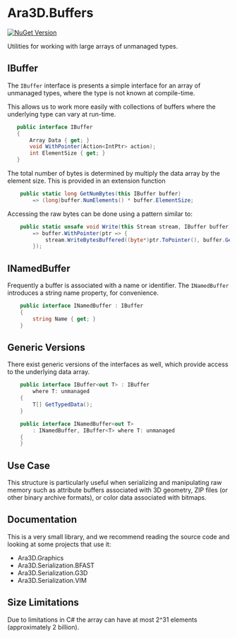 ﻿# Ara3D.Buffers

[![NuGet Version](https://img.shields.io/nuget/v/Ara3D.Buffers)](https://www.nuget.org/packages/Ara3D.Buffers)

Utilities for working with large arrays of unmanaged types. 

## IBuffer

The `IBuffer` interface is presents a simple interface for an 
array of unmanaged types, where the type is not known at compile-time. 

This allows us to work more easily with collections of buffers where the 
underlying type can vary at run-time. 
 
 ```csharp
    public interface IBuffer
    {
        Array Data { get; }
        void WithPointer(Action<IntPtr> action);
        int ElementSize { get; }
    }
```

The total number of bytes is determined by multiply the data array by the element size.
This is provided in an extension function

```csharp
    public static long GetNumBytes(this IBuffer buffer)
        => (long)buffer.NumElements() * buffer.ElementSize;
```

Accessing the raw bytes can be done using a pattern similar to:

```csharp
    public static unsafe void Write(this Stream stream, IBuffer buffer)
        => buffer.WithPointer(ptr => {
            stream.WriteBytesBuffered((byte*)ptr.ToPointer(), buffer.GetNumBytes());
        });
```

## INamedBuffer

Frequently a buffer is associated with a name or identifier. 
The `INamedBuffer` introduces a string name property, for convenience.   

```csharp
    public interface INamedBuffer : IBuffer
    {
        string Name { get; }
    }
```

## Generic Versions

There exist generic versions of the interfaces as well, which provide access to the underlying data array.  

```csharp
    public interface IBuffer<out T> : IBuffer
        where T: unmanaged
    {
        T[] GetTypedData();
    }

    public interface INamedBuffer<out T> 
        : INamedBuffer, IBuffer<T> where T: unmanaged
    {
    }
```

## Use Case

This structure is particularly useful when serializing and manipulating raw memory such 
as attribute buffers associated with 3D geometry, ZIP files (or other binary archive formats), 
or color data associated with bitmaps. 

## Documentation 

This is a very small library, and we recommend reading the source code and looking at some projects 
that use it:

* Ara3D.Graphics
* Ara3D.Serialization.BFAST
* Ara3D.Serialization.G3D
* Ara3D.Serialization.VIM

## Size Limitations

Due to limitations in C# the array can have at most 2^31 
elements (approximately 2 billion). 


